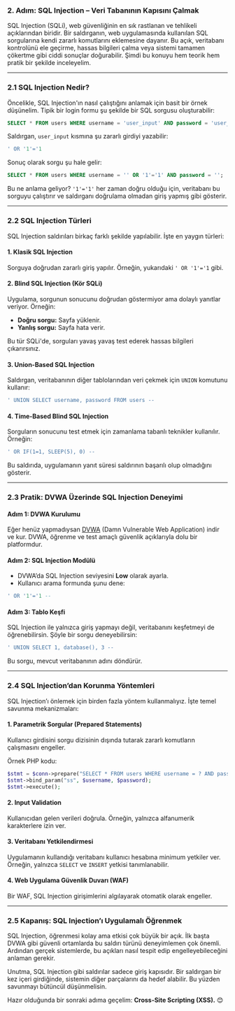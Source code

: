 ### 2. Adım: SQL Injection – Veri Tabanının Kapısını Çalmak

SQL Injection (SQLi), web güvenliğinin en sık rastlanan ve tehlikeli açıklarından biridir. Bir saldırganın, web uygulamasında kullanılan SQL sorgularına kendi zararlı komutlarını eklemesine dayanır. Bu açık, veritabanı kontrolünü ele geçirme, hassas bilgileri çalma veya sistemi tamamen çökertme gibi ciddi sonuçlar doğurabilir. Şimdi bu konuyu hem teorik hem pratik bir şekilde inceleyelim.

---

### 2.1 SQL Injection Nedir?

Öncelikle, SQL Injection'ın nasıl çalıştığını anlamak için basit bir örnek düşünelim. Tipik bir login formu şu şekilde bir SQL sorgusu oluşturabilir:

```sql
SELECT * FROM users WHERE username = 'user_input' AND password = 'user_password';
```

Saldırgan, `user_input` kısmına şu zararlı girdiyi yazabilir:

```sql
' OR '1'='1
```

Sonuç olarak sorgu şu hale gelir:

```sql
SELECT * FROM users WHERE username = '' OR '1'='1' AND password = '';
```

Bu ne anlama geliyor? `'1'='1'` her zaman doğru olduğu için, veritabanı bu sorguyu çalıştırır ve saldırganı doğrulama olmadan giriş yapmış gibi gösterir.

---

### 2.2 SQL Injection Türleri

SQL Injection saldırıları birkaç farklı şekilde yapılabilir. İşte en yaygın türleri:

#### **1. Klasik SQL Injection**
Sorguya doğrudan zararlı giriş yapılır. Örneğin, yukarıdaki `' OR '1'='1` gibi.

#### **2. Blind SQL Injection (Kör SQLi)**
Uygulama, sorgunun sonucunu doğrudan göstermiyor ama dolaylı yanıtlar veriyor. Örneğin:

- **Doğru sorgu:** Sayfa yüklenir.
- **Yanlış sorgu:** Sayfa hata verir.

Bu tür SQLi'de, sorguları yavaş yavaş test ederek hassas bilgileri çıkarırsınız.

#### **3. Union-Based SQL Injection**
Saldırgan, veritabanının diğer tablolarından veri çekmek için `UNION` komutunu kullanır:

```sql
' UNION SELECT username, password FROM users --
```

#### **4. Time-Based Blind SQL Injection**
Sorguların sonucunu test etmek için zamanlama tabanlı teknikler kullanılır. Örneğin:

```sql
' OR IF(1=1, SLEEP(5), 0) --
```

Bu saldırıda, uygulamanın yanıt süresi saldırının başarılı olup olmadığını gösterir.

---

### 2.3 Pratik: DVWA Üzerinde SQL Injection Deneyimi

#### **Adım 1: DVWA Kurulumu**
Eğer henüz yapmadıysan [DVWA](http://dvwa.co.uk/) (Damn Vulnerable Web Application) indir ve kur. DVWA, öğrenme ve test amaçlı güvenlik açıklarıyla dolu bir platformdur.

#### **Adım 2: SQL Injection Modülü**
- DVWA’da SQL Injection seviyesini **Low** olarak ayarla.
- Kullanıcı arama formunda şunu dene:

```sql
' OR '1'='1 --
```

#### **Adım 3: Tablo Keşfi**
SQL Injection ile yalnızca giriş yapmayı değil, veritabanını keşfetmeyi de öğrenebilirsin. Şöyle bir sorgu deneyebilirsin:

```sql
' UNION SELECT 1, database(), 3 --
```

Bu sorgu, mevcut veritabanının adını döndürür.

---

### 2.4 SQL Injection’dan Korunma Yöntemleri

SQL Injection’ı önlemek için birden fazla yöntem kullanmalıyız. İşte temel savunma mekanizmaları:

#### **1. Parametrik Sorgular (Prepared Statements)**
Kullanıcı girdisini sorgu dizisinin dışında tutarak zararlı komutların çalışmasını engeller.

Örnek PHP kodu:

```php
$stmt = $conn->prepare("SELECT * FROM users WHERE username = ? AND password = ?");
$stmt->bind_param("ss", $username, $password);
$stmt->execute();
```

#### **2. Input Validation**
Kullanıcıdan gelen verileri doğrula. Örneğin, yalnızca alfanumerik karakterlere izin ver.

#### **3. Veritabanı Yetkilendirmesi**
Uygulamanın kullandığı veritabanı kullanıcı hesabına minimum yetkiler ver. Örneğin, yalnızca `SELECT` ve `INSERT` yetkisi tanımlanabilir.

#### **4. Web Uygulama Güvenlik Duvarı (WAF)**
Bir WAF, SQL Injection girişimlerini algılayarak otomatik olarak engeller.

---

### 2.5 Kapanış: SQL Injection’ı Uygulamalı Öğrenmek

SQL Injection, öğrenmesi kolay ama etkisi çok büyük bir açık. İlk başta DVWA gibi güvenli ortamlarda bu saldırı türünü deneyimlemen çok önemli. Ardından gerçek sistemlerde, bu açıkları nasıl tespit edip engelleyebileceğini anlaman gerekir.

Unutma, SQL Injection gibi saldırılar sadece giriş kapısıdır. Bir saldırgan bir kez içeri girdiğinde, sistemin diğer parçalarını da hedef alabilir. Bu yüzden savunmayı bütüncül düşünmelisin.

Hazır olduğunda bir sonraki adıma geçelim: **Cross-Site Scripting (XSS).** 😊
